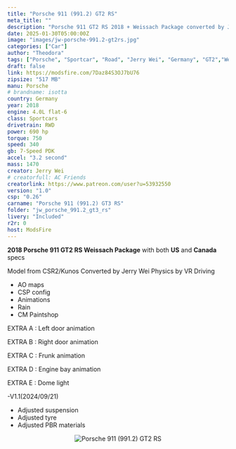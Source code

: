 ```yaml
---
title: "Porsche 911 (991.2) GT2 RS"
meta_title: ""
description: "Porsche 911 GT2 RS 2018 + Weissach Package converted by Jerry Wei"
date: 2025-01-30T05:00:00Z
image: "images/jw-porsche-991.2-gt2rs.jpg"
categories: ["Car"]
author: "Theodora"
tags: ["Porsche", "Sportcar", "Road", "Jerry Wei", "Germany", "GT2","Weissach Package"]
draft: false
link: https://modsfire.com/7Daz84S3OJ7bU76
zipsize: "517 MB"
manu: Porsche
# brandname: isotta
country: Germany
year: 2018
engine: 4.0L flat-6
class: Sportcars
drivetrain: RWD
power: 690 hp
torque: 750
speed: 340
gb: 7-Speed PDK
accel: "3.2 second"
mass: 1470
creator: Jerry Wei
# creatorfull: AC Friends
creatorlink: https://www.patreon.com/user?u=53932550
version: "1.0"
csp: "0.26"
carname: "Porsche 911 (991.2) GT3 RS"
folder: "jw_porsche_991.2_gt3_rs"
livery: "Included"
r2r: 0
host: ModsFire
---
```


**2018 Porsche 911 GT2 RS Weissach Package** with both **US** and **Canada** specs

Model from CSR2/Kunos
Converted by Jerry Wei
Physics by VR Driving

- AO maps
- CSP config
- Animations
- Rain 
- CM Paintshop

EXTRA A : Left door animation

EXTRA B : Right door animation

EXTRA C : Frunk animation

EXTRA D : Engine bay animation

EXTRA E : Dome light

-V1.1(2024/09/21)
- Adjusted suspension
- Adjusted tyre
- Adjusted PBR materials

<center>
<img src="https://i.imgur.com/VCiWGzD.jpg/" alt="Porsche 911 (991.2) GT2 RS">
</center>